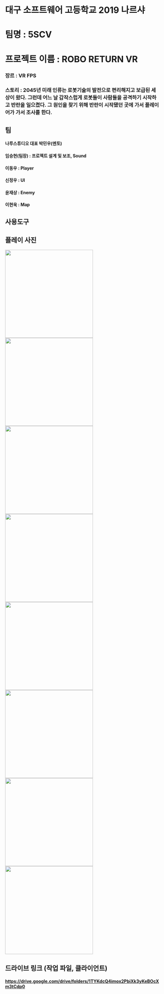 # 대구 소프트웨어 고등학교 2019 나르샤
# 팀명 : 5SCV
# 프로젝트 이름 : ROBO RETURN VR
### 장르 : VR FPS
### 스토리 : 2045년 미래 인류는 로봇기술의 발전으로 편리해지고 보급된 세상이 왔다. 그런데 어느 날 갑작스럽게 로봇들이 사람들을 공격하기 시작하고 반란을 일으켰다. 그 원인을 찾기 위해 반란이 시작됐던 곳에 가서 플레이어가 가서 조사를 한다.
## 팀
#### 나루스튜디오 대표 박민우(멘토)
#### 임승현(팀장) : 프로젝트 설계 및 보조, Sound
#### 이동우 : Player
#### 신정우 : UI
#### 윤재상 : Enemy
#### 이현욱 : Map
## 사용도구
## 플레이 사진
<img width="285" hight="220" src="https://github.com/NameLoki/Narsha2/blob/master/stageSelect.png">
<img width="285" hight="220" src="https://github.com/NameLoki/Narsha2/blob/master/weaponSelect.jpg">
<img width="285" hight="220" src="https://github.com/NameLoki/Narsha2/blob/master/play2.jpg">
<img width="285" hight="220" src="https://github.com/NameLoki/Narsha2/blob/master/play4.png">
<img width="285" hight="220" src="https://github.com/NameLoki/Narsha2/blob/master/hit">
<img width="285" hight="220" src="https://github.com/NameLoki/Narsha2/blob/master/play1.png">
<img width="285" hight="220" src="https://github.com/NameLoki/Narsha2/blob/master/play3.png">
<img width="285" hight="220" src="https://github.com/NameLoki/Narsha2/blob/master/logo">

## 드라이브 링크 (작업 파일, 클라이언트)
#### https://drive.google.com/drive/folders/1TYKdcQ4imox2PbiXk3yKeBOcXm3tCdp0
